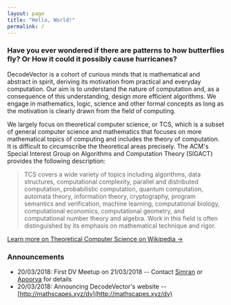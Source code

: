 ```yaml
---
layout: page
title: "Hello, World!"
permalink: /
---
```


### Have you ever wondered if there are patterns to how butterflies fly? Or How it could it possibly cause hurricanes?

DecodeVector is a cohort of curious minds that is mathematical and abstract in spirit, deriving its motivation from practical and everyday computation.
Our aim is to understand the nature of computation and, as a consequence of this understanding, design more efficient algorithms. We engage in mathematics, logic, science and other formal concepts as long as the motivation is clearly drawn from the field of computing.

We largely focus on theoretical computer science, or TCS, which is a subset of general computer science and mathematics that focuses on more mathematical topics of computing and includes the theory of computation. It is difficult to circumscribe the theoretical areas precisely. The ACM's Special Interest Group on Algorithms and Computation Theory (SIGACT) provides the following description:

> TCS covers a wide variety of topics including algorithms, data structures, computational complexity, parallel and distributed computation, probabilistic computation, quantum computation, automata theory, information theory, cryptography, program semantics and verification, machine learning, computational biology, computational economics, computational geometry, and computational number theory and algebra. Work in this field is often distinguished by its emphasis on mathematical technique and rigor.

[Learn more on Theoretical Computer Science on Wikipedia →](https://en.wikipedia.org/wiki/Theoretical_computer_science)

### Announcements
- 20/03/2018: First DV Meetup on 21/03/2018 -- Contact [Simran](mailto:simran.singh9@yahoo.com) or [Apoorva](mailto:apoorva.a1998@gmail.com) for details
- 20/03/2018: Announcing DecodeVector's website --  [http://mathscapes.xyz/dv](http://mathscapes.xyz/dv)

